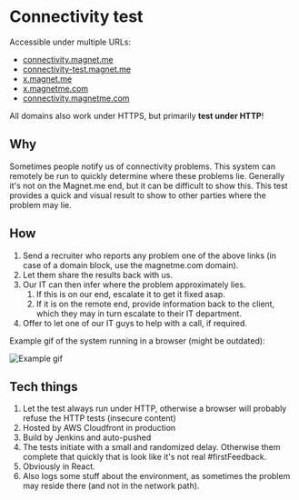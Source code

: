 # Connectivity test

Accessible under multiple URLs:

- [connectivity.magnet.me](http://connectivity.magnet.me)
- [connectivity-test.magnet.me](http://connectivity-test.magnet.me)
- [x.magnet.me](http://x.magnet.me)
- [x.magnetme.com](http://x.magnetme.com)
- [connectivity.magnetme.com](http://connectivity.magnetme.com)

All domains also work under HTTPS, but primarily __test under HTTP__!

## Why

Sometimes people notify us of connectivity problems.
This system can remotely be run to quickly determine where these problems lie.
Generally it's not on the Magnet.me end, but it can be difficult to show this.
This test provides a quick and visual result to show to other parties where the problem may lie.

## How

1. Send a recruiter who reports any problem one of the above links (in case of a domain block, use the magnetme.com domain).
1. Let them share the results back with us.
1. Our IT can then infer where the problem approximately lies.
    1. If this is on our end, escalate it to get it fixed asap.
    1. If it is on the remote end, provide information back to the client, which they may in turn escalate to their IT department.
1. Offer to let one of our IT guys to help with a call, if required.

Example gif of the system running in a browser (might be outdated):
 
![Example gif](https://s3-eu-west-1.amazonaws.com/uploads-eu.hipchat.com/65597/687838/FJSo93ECw0kwmHk/2017-12-04%2023.40.49.gif)

## Tech things

1. Let the test always run under HTTP, otherwise a browser will probably refuse the HTTP tests (insecure content)
1. Hosted by AWS Cloudfront in production
1. Build by Jenkins and auto-pushed
1. The tests initiate with a small and randomized delay. Otherwise them complete that quickly that is look like it's not real #firstFeedback.
1. Obviously in React.
1. Also logs some stuff about the environment, as sometimes the problem may reside there (and not in the network path).
